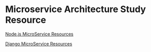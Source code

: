 # Microservice Architecture Study Resource

[Node.js MicroService Resources](/node.js%20microservice%20resources/README.md)

[Django MicroService Resources](/django%20microservice%20resources/README.md)